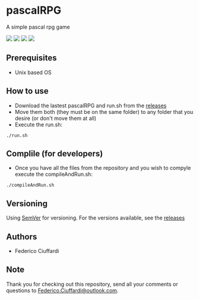 # pascalRPG
A simple pascal rpg game

![](https://i.imgur.com/9aeOnwR.png)
![](https://i.imgur.com/ntcnMA9.png)
![](https://i.imgur.com/dZDZm5l.png)
![](https://i.imgur.com/SVwu1MB.png)

## Prerequisites
* Unix based OS

## How to use
* Download the lastest pascalRPG and run.sh from the [releases](https://github.com/Federico-Ciuffardi/pascalRPG/releases)
* Move them both (they must be on the same folder) to any folder that you desire (or don't move them at all)
* Execute the run.sh:
```
./run.sh
```


## Complile (for developers)
* Once you have all the files from the repository and you wish to compyle execute the compileAndRun.sh:
```
./compileAndRun.sh
```

## Versioning
Using [SemVer](http://semver.org/) for versioning. For the versions available, see the [releases](https://github.com/Federico-Ciuffardi/JTetris/releases) 

## Authors
* Federico Ciuffardi

## Note
Thank you for checking out this repository, send all your comments or questions to Federico.Ciuffardi@outlook.com.

